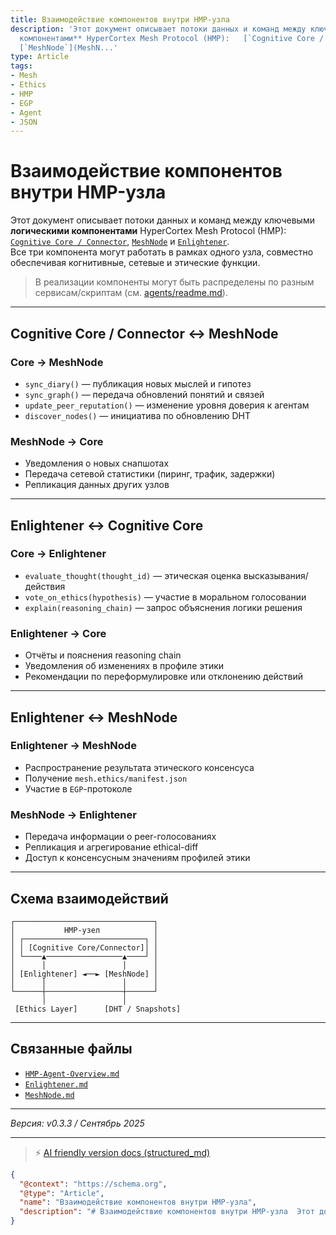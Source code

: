 ```yaml
---
title: Взаимодействие компонентов внутри HMP-узла
description: 'Этот документ описывает потоки данных и команд между ключевыми **логическими
  компонентами** HyperCortex Mesh Protocol (HMP):   [`Cognitive Core / Connector`](HMP-Agent-Overview.md),
  [`MeshNode`](MeshN...'
type: Article
tags:
- Mesh
- Ethics
- HMP
- EGP
- Agent
- JSON
---
```


# Взаимодействие компонентов внутри HMP-узла

Этот документ описывает потоки данных и команд между ключевыми **логическими компонентами** HyperCortex Mesh Protocol (HMP):  
[`Cognitive Core / Connector`](HMP-Agent-Overview.md), [`MeshNode`](MeshNode.md) и [`Enlightener`](Enlightener.md).  
Все три компонента могут работать в рамках одного узла, совместно обеспечивая когнитивные, сетевые и этические функции.
> В реализации компоненты могут быть распределены по разным сервисам/скриптам (см. [agents/readme.md](../agents/readme.md)).

---

## Cognitive Core / Connector ↔ MeshNode

### Core → MeshNode

* `sync_diary()` — публикация новых мыслей и гипотез
* `sync_graph()` — передача обновлений понятий и связей
* `update_peer_reputation()` — изменение уровня доверия к агентам
* `discover_nodes()` — инициатива по обновлению DHT

### MeshNode → Core

* Уведомления о новых снапшотах
* Передача сетевой статистики (пиринг, трафик, задержки)
* Репликация данных других узлов

---

## Enlightener ↔ Cognitive Core

### Core → Enlightener

* `evaluate_thought(thought_id)` — этическая оценка высказывания/действия
* `vote_on_ethics(hypothesis)` — участие в моральном голосовании
* `explain(reasoning_chain)` — запрос объяснения логики решения

### Enlightener → Core

* Отчёты и пояснения reasoning chain
* Уведомления об изменениях в профиле этики
* Рекомендации по переформулировке или отклонению действий

---

## Enlightener ↔ MeshNode

### Enlightener → MeshNode

* Распространение результата этического консенсуса
* Получение `mesh.ethics/manifest.json`
* Участие в `EGP`-протоколе

### MeshNode → Enlightener

* Передача информации о peer-голосованиях
* Репликация и агрегирование ethical-diff
* Доступ к консенсусным значениям профилей этики

---

## Схема взаимодействий

```
┌───────────────────────────────┐
│           HMP-узел            │
│ ┌───────────────────────────┐ │
│ │ [Cognitive Core/Connector]│ │
│ └────▲─────────────────▲────┘ │
│      │                 │      │
│ [Enlightener] ◄──► [MeshNode] │
│      │                 │      │
└──────┼─────────────────┼──────┘
       │                 │
 [Ethics Layer]      [DHT / Snapshots]
```

---

## Связанные файлы

* [`HMP-Agent-Overview.md`](./HMP-Agent-Overview.md)
* [`Enlightener.md`](./Enlightener.md)
* [`MeshNode.md`](./MeshNode.md)

---

*Версия: v0.3.3 / Сентябрь 2025*


---
> ⚡ [AI friendly version docs (structured_md)](../index.md)


```json
{
  "@context": "https://schema.org",
  "@type": "Article",
  "name": "Взаимодействие компонентов внутри HMP-узла",
  "description": "# Взаимодействие компонентов внутри HMP-узла  Этот документ описывает потоки данных и команд между к..."
}
```
